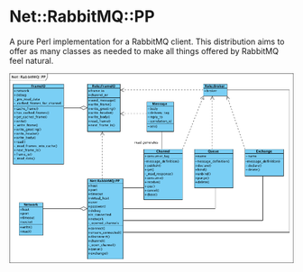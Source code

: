 Net::RabbitMQ::PP
=================

A pure Perl implementation for a RabbitMQ client. This distribution aims
to offer as many classes as needed to make all things offered by RabbitMQ
feel natural.

![Class Diagram](Net__RabbitMQ__PP.png)
